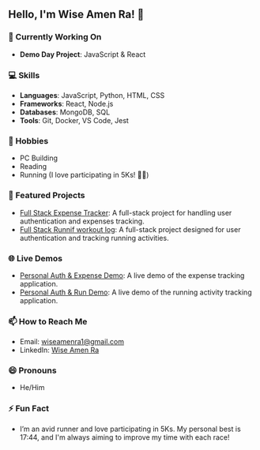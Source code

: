 ## Hello, I'm Wise Amen Ra! 👋

### 🌱 Currently Working On
- **Demo Day Project**: JavaScript & React

### 💻 Skills
- **Languages**: JavaScript, Python, HTML, CSS
- **Frameworks**: React, Node.js
- **Databases**: MongoDB, SQL
- **Tools**: Git, Docker, VS Code, Jest

### 💬 Hobbies
- PC Building
- Reading
- Running (I love participating in 5Ks! 🏃‍♂️)

### 🧩 Featured Projects
- [Full Stack Expense Tracker](https://github.com/Sxnny-s/Personal-auth-expense): A full-stack project for handling user authentication and expenses tracking.
- [Full Stack Runnif workout log](https://github.com/Sxnny-s/Personal-auth-Run): A full-stack project designed for user authentication and tracking running activities.

### 🌐 Live Demos
- [Personal Auth & Expense Demo](https://fullsstack-expense-production.up.railway.app/login): A live demo of the expense tracking application.
- [Personal Auth & Run Demo](https://fullstack-run-production.up.railway.app/login): A live demo of the running activity tracking application.

### 📫 How to Reach Me
- Email: wiseamenra1@gmail.com
- LinkedIn: [Wise Amen Ra](https://www.linkedin.com/in/wise-amen-ra-4b8302315/)

### 😄 Pronouns
- He/Him

### ⚡ Fun Fact
- I’m an avid runner and love participating in 5Ks. My personal best is 17:44, and I'm always aiming to improve my time with each race!
